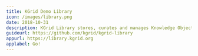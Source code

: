 ```yaml
---
title: KGrid Demo Library
icon: /images/library.png
date: 2018-10-31
description: KGrid Library stores, curates and manages Knowledge Objects.
guideurl: https://github.com/kgrid/kgrid-library
appurl: https://library.kgrid.org
applabel: Go!
---
```

